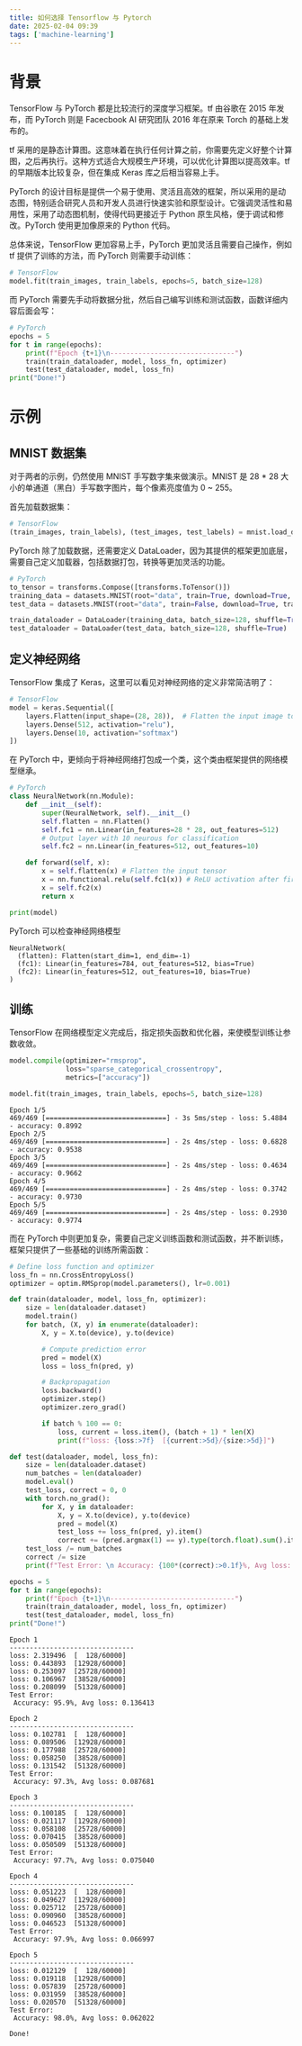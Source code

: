 ```yaml
---
title: 如何选择 Tensorflow 与 Pytorch
date: 2025-02-04 09:39
tags: ['machine-learning']
---
```


# 背景

TensorFlow 与 PyTorch 都是比较流行的深度学习框架。tf 由谷歌在 2015 年发布，而 PyTorch 则是 Facecbook AI 研究团队 2016 年在原来 Torch 的基础上发布的。

tf 采用的是静态计算图。这意味着在执行任何计算之前，你需要先定义好整个计算图，之后再执行。这种方式适合大规模生产环境，可以优化计算图以提高效率。tf 的早期版本比较复杂，但在集成 Keras 库之后相当容易上手。

PyTorch 的设计目标是提供一个易于使用、灵活且高效的框架，所以采用的是动态图，特别适合研究人员和开发人员进行快速实验和原型设计。它强调灵活性和易用性，采用了动态图机制，使得代码更接近于 Python 原生风格，便于调试和修改。PyTorch 使用更加像原来的 Python 代码。

总体来说，TensorFlow 更加容易上手，PyTorch 更加灵活且需要自己操作，例如 tf 提供了训练的方法，而 PyTorch 则需要手动训练：

```python
# TensorFlow
model.fit(train_images, train_labels, epochs=5, batch_size=128)
```

而 PyTorch 需要先手动将数据分批，然后自己编写训练和测试函数，函数详细内容后面会写：

```python
# PyTorch
epochs = 5
for t in range(epochs):
    print(f"Epoch {t+1}\n-------------------------------")
    train(train_dataloader, model, loss_fn, optimizer)
    test(test_dataloader, model, loss_fn)
print("Done!")
```

# 示例

## MNIST 数据集

对于两者的示例，仍然使用 MNIST 手写数字集来做演示。MNIST 是 28 * 28 大小的单通道（黑白）手写数字图片，每个像素亮度值为 0 ~ 255。

首先加载数据集：

```python
# TensorFlow
(train_images, train_labels), (test_images, test_labels) = mnist.load_data()
```

PyTorch 除了加载数据，还需要定义 DataLoader，因为其提供的框架更加底层，需要自己定义加载器，包括数据打包，转换等更加灵活的功能。

```python
# PyTorch
to_tensor = transforms.Compose([transforms.ToTensor()])
training_data = datasets.MNIST(root="data", train=True, download=True, transform=to_tensor)
test_data = datasets.MNIST(root="data", train=False, download=True, transform=to_tensor)

train_dataloader = DataLoader(training_data, batch_size=128, shuffle=True)
test_dataloader = DataLoader(test_data, batch_size=128, shuffle=True)
```

## 定义神经网络

TensorFlow 集成了 Keras，这里可以看见对神经网络的定义非常简洁明了：

```python
# TensorFlow
model = keras.Sequential([
    layers.Flatten(input_shape=(28, 28)),  # Flatten the input image to a vector of size 784
    layers.Dense(512, activation="relu"),
    layers.Dense(10, activation="softmax")
])
```

在 PyTorch 中，更倾向于将神经网络打包成一个类，这个类由框架提供的网络模型继承。

```python
# PyTorch
class NeuralNetwork(nn.Module):
    def __init__(self):
        super(NeuralNetwork, self).__init__()
        self.flatten = nn.Flatten()
        self.fc1 = nn.Linear(in_features=28 * 28, out_features=512)
        # Output layer with 10 neurous for classification
        self.fc2 = nn.Linear(in_features=512, out_features=10)

    def forward(self, x):
        x = self.flatten(x) # Flatten the input tensor
        x = nn.functional.relu(self.fc1(x)) # ReLU activation after first layer
        x = self.fc2(x)
        return x

print(model)
```

PyTorch 可以检查神经网络模型

```
NeuralNetwork(
  (flatten): Flatten(start_dim=1, end_dim=-1)
  (fc1): Linear(in_features=784, out_features=512, bias=True)
  (fc2): Linear(in_features=512, out_features=10, bias=True)
)
```

## 训练

TensorFlow 在网络模型定义完成后，指定损失函数和优化器，来使模型训练让参数收敛。

```python
model.compile(optimizer="rmsprop",
              loss="sparse_categorical_crossentropy",
              metrics=["accuracy"])

model.fit(train_images, train_labels, epochs=5, batch_size=128)
```

```
Epoch 1/5
469/469 [==============================] - 3s 5ms/step - loss: 5.4884 - accuracy: 0.8992
Epoch 2/5
469/469 [==============================] - 2s 4ms/step - loss: 0.6828 - accuracy: 0.9538
Epoch 3/5
469/469 [==============================] - 2s 4ms/step - loss: 0.4634 - accuracy: 0.9662
Epoch 4/5
469/469 [==============================] - 2s 4ms/step - loss: 0.3742 - accuracy: 0.9730
Epoch 5/5
469/469 [==============================] - 2s 4ms/step - loss: 0.2930 - accuracy: 0.9774
```

而在 PyTorch 中则更加复杂，需要自己定义训练函数和测试函数，并不断训练，框架只提供了一些基础的训练所需函数：

```python
# Define loss function and optimizer
loss_fn = nn.CrossEntropyLoss()
optimizer = optim.RMSprop(model.parameters(), lr=0.001)

def train(dataloader, model, loss_fn, optimizer):
    size = len(dataloader.dataset)
    model.train()
    for batch, (X, y) in enumerate(dataloader):
        X, y = X.to(device), y.to(device)

        # Compute prediction error
        pred = model(X)
        loss = loss_fn(pred, y)

        # Backpropagation
        loss.backward()
        optimizer.step()
        optimizer.zero_grad()

        if batch % 100 == 0:
            loss, current = loss.item(), (batch + 1) * len(X)
            print(f"loss: {loss:>7f}  [{current:>5d}/{size:>5d}]")

def test(dataloader, model, loss_fn):
    size = len(dataloader.dataset)
    num_batches = len(dataloader)
    model.eval()
    test_loss, correct = 0, 0
    with torch.no_grad():
        for X, y in dataloader:
            X, y = X.to(device), y.to(device)
            pred = model(X)
            test_loss += loss_fn(pred, y).item()
            correct += (pred.argmax(1) == y).type(torch.float).sum().item()
    test_loss /= num_batches
    correct /= size
    print(f"Test Error: \n Accuracy: {100*(correct):>0.1f}%, Avg loss: {test_loss:>8f}\n")

epochs = 5
for t in range(epochs):
    print(f"Epoch {t+1}\n-------------------------------")
    train(train_dataloader, model, loss_fn, optimizer)
    test(test_dataloader, model, loss_fn)
print("Done!")
```

```
Epoch 1
-------------------------------
loss: 2.319496  [  128/60000]
loss: 0.443893  [12928/60000]
loss: 0.253097  [25728/60000]
loss: 0.106967  [38528/60000]
loss: 0.208099  [51328/60000]
Test Error: 
 Accuracy: 95.9%, Avg loss: 0.136413

Epoch 2
-------------------------------
loss: 0.102781  [  128/60000]
loss: 0.089506  [12928/60000]
loss: 0.177988  [25728/60000]
loss: 0.058250  [38528/60000]
loss: 0.131542  [51328/60000]
Test Error: 
 Accuracy: 97.3%, Avg loss: 0.087681

Epoch 3
-------------------------------
loss: 0.100185  [  128/60000]
loss: 0.021117  [12928/60000]
loss: 0.058108  [25728/60000]
loss: 0.070415  [38528/60000]
loss: 0.050509  [51328/60000]
Test Error: 
 Accuracy: 97.7%, Avg loss: 0.075040

Epoch 4
-------------------------------
loss: 0.051223  [  128/60000]
loss: 0.049627  [12928/60000]
loss: 0.025712  [25728/60000]
loss: 0.090960  [38528/60000]
loss: 0.046523  [51328/60000]
Test Error: 
 Accuracy: 97.9%, Avg loss: 0.066997

Epoch 5
-------------------------------
loss: 0.012129  [  128/60000]
loss: 0.019118  [12928/60000]
loss: 0.057839  [25728/60000]
loss: 0.031959  [38528/60000]
loss: 0.020570  [51328/60000]
Test Error: 
 Accuracy: 98.0%, Avg loss: 0.062022

Done!
```
